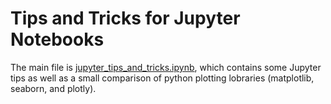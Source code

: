 # Tips and Tricks for Jupyter Notebooks

The main file is [jupyter_tips_and_tricks.ipynb](https://github.com/nwatters01/jupyter_tips_and_tricks/blob/master/jupyter_tips_and_tricks.ipynb), which contains some Jupyter tips as well as a small comparison of python plotting lobraries (matplotlib, seaborn, and plotly).

